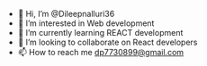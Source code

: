 - 👋 Hi, I’m @Dileepnalluri36
- 👀 I’m interested in Web development
- 🌱 I’m currently learning REACT development
- 💞️ I’m looking to collaborate on React developers
- 📫 How to reach me dp7730899@gmail.com

<!---
Dileepnalluri36/Dileepnalluri36 is a ✨ special ✨ repository because its `README.md` (this file) appears on your GitHub profile.
You can click the Preview link to take a look at your changes.
--->
